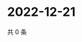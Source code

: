 # 2022-12-21

共 0 条

<!-- BEGIN WEIBO -->
<!-- 最后更新时间 Wed Dec 21 2022 04:14:18 GMT+0800 (China Standard Time) -->

<!-- END WEIBO -->
